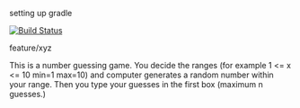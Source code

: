 setting up gradle

[![Build Status](https://app.travis-ci.com/mtdemircan/WebApp481.svg?branch=main)](https://app.travis-ci.com/mtdemircan/WebApp481)

feature/xyz

This is a number guessing game.
  You decide the ranges (for example 1 <= x <= 10 min=1 max=10) and computer generates 
  a random number within your range. Then you type your guesses in the first box (maximum n guesses.)
